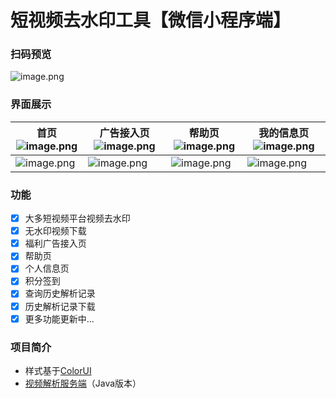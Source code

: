 # 短视频去水印工具【微信小程序端】
### 扫码预览
![image.png](https://oss.xtyu.top/blog-image/image_1631760814906.png)
### 界面展示
|首页![image.png](https://oss.xtyu.top/blog-image/image_1631761041711.png)|广告接入页![image.png](https://oss.xtyu.top/blog-image/image_1631761083702.png)|帮助页![image.png](https://oss.xtyu.top/blog-image/image_1631761100894.png)|我的信息页![image.png](https://oss.xtyu.top/blog-image/image_1631761154660.png)|
|-------|-------|-------|-------|
|![image.png](https://oss.xtyu.top/blog-image/image_1631761398645.png)|![image.png](https://oss.xtyu.top/blog-image/image_1631761484034.png)|![image.png](https://oss.xtyu.top/blog-image/image_1631761501219.png)|![image.png](https://oss.xtyu.top/blog-image/image_1631761523166.png)|

### 功能
- [x] 大多短视频平台视频去水印
- [x] 无水印视频下载
- [x] 福利广告接入页
- [x] 帮助页
- [x] 个人信息页
- [x] 积分签到
- [x] 查询历史解析记录
- [x] 历史解析记录下载
- [x] 更多功能更新中...

### 项目简介
- 样式基于[ColorUI](https://github.com/weilanwl/ColorUI)
- [视频解析服务端](https://github.com/xtanyu/ToolApi)（Java版本）